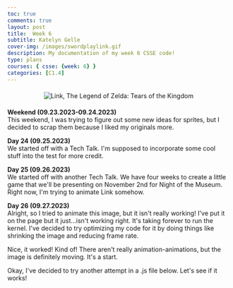 ```yaml
---
toc: true
comments: true
layout: post
title:  Week 6
subtitle: Katelyn Gelle
cover-img: /images/swordplaylink.gif
description: My documentation of my week 6 CSSE code!
type: plans
courses: { csse: {week: 6} }
categories: [C1.4]
---
```


<div style="text-align: center; margin-top: 20px; margin-bottom: 20px;">
  <img src="{{site.baseurl}}/images/thislifelink.gif" alt="Link, The Legend of Zelda: Tears of the Kingdom" />
</div>  

**Weekend (09.23.2023-09.24.2023)**  
This weekend, I was trying to figure out some new ideas for sprites, but I decided to scrap them because I liked my originals more.  

**Day 24 (09.25.2023)**  
We started off with a Tech Talk. I'm supposed to incorporate some cool stuff into the test for more credit.  

**Day 25 (09.26.2023)**  
We started off with another Tech Talk. We have four weeks to create a little game that we'll be presenting on November 2nd for Night of the Museum. Right now, I'm trying to animate Link somehow.  

**Day 26 (09.27.2023)**  
Alright, so I tried to animate this image, but it isn't really working! I've put it on the page but it just...isn't working right. It's taking forever to run the kernel. I've decided to try optimizing my code for it by doing things like shrinking the image and reducing frame rate.  

Nice, it worked! Kind of! There aren't really animation-animations, but the image is definitely moving. It's a start.  

Okay, I've decided to try another attempt in a .js file below. Let's see if it works!

<script>
  document.addEventListener("DOMContentLoaded", function () {
    const animatedImage = new Image();
    animatedImage.src = "C:/Users/katel/OneDrive/kvscode/new blog/linkblog/images/clearheartlink.png";
    animatedImage.style.position = "absolute";
    animatedImage.style.left = "0";

    const container = document.getElementById("animation-container");
    container.appendChild(animatedImage);

    let positionX = 0;
    const speed = 2;

    function animateImage() {
        positionX += speed;
        animatedImage.style.left = positionX + "px";

        // Reset the position when the image goes off-screen
        if (positionX < window.innerWidth) {
            requestAnimationFrame(animateImage);
        }
    }

    document.getElementById("start-animation-button").addEventListener("click", () => {
        animateImage();
    });
});
</script>